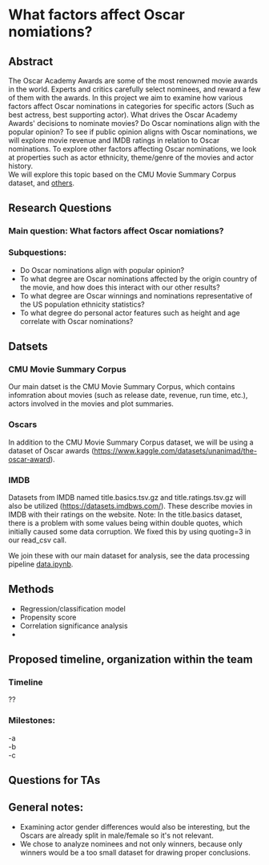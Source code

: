 # What factors affect Oscar nomiations?

## Abstract
The Oscar Academy Awards are some of the most renowned movie awards in the world. Experts and critics carefully select nominees, and reward a few of them with the awards. In this project we aim to examine how various factors affect Oscar nominations in categories for specific actors (Such as best actress, best supporting actor). What drives the Oscar Academy Awards' decisions to nominate movies? Do Oscar nominations align with the popular opinion?
To see if public opinion aligns with Oscar nominations, we will explore movie revenue and IMDB ratings in relation to Oscar nominations. To explore other factors affecting Oscar nominations, we look at properties such as actor ethnicity, theme/genre of the movies and actor history.  
We will explore this topic based on the CMU Movie Summary Corpus dataset, and [others](#additional-datasets).

## Research Questions
### Main question: What factors affect Oscar nomiations?

### Subquestions:
- Do Oscar nominations align with popular opinion?
- To what degree are Oscar nominations affected by the origin country of the movie, and how does this interact with our other results?
- To what degree are Oscar winnings and nominations representative of the US population ethnicity statistics?
- To what degree do personal actor features such as height and age correlate with Oscar nominations?

## Datsets
### CMU Movie Summary Corpus
Our main datset is the CMU Movie Summary Corpus, which contains infomration about movies (such as release date, revenue, run time, etc.), actors involved in the movies and plot summaries.
### Oscars
In addition to the CMU Movie Summary Corpus dataset, we will be using a dataset of Oscar awards (https://www.kaggle.com/datasets/unanimad/the-oscar-award).
### IMDB
Datasets from IMDB named title.basics.tsv.gz and title.ratings.tsv.gz  will also be utilized (https://datasets.imdbws.com/). These describe movies in IMDB with their ratings on the website.
Note: In the title.basics dataset, there is a problem with some values being within double quotes, which initially caused some data corruption. We fixed this by using quoting=3 in our read_csv call.

We join these with our main dataset for analysis, see the data processing pipeline [data.ipynb](data.ipynb).

## Methods
- Regression/classification model
- Propensity score
- Correlation significance analysis
-

## Proposed timeline, organization within the team
### Timeline
??

### Milestones:
-a  
-b  
-c  

## Questions for TAs


## General notes:
- Examining actor gender differences would also be interesting, but the Oscars are already split in male/female so it's not relevant.
- We chose to analyze nominees and not only winners, because only winners would be a too small dataset for drawing proper conclusions.